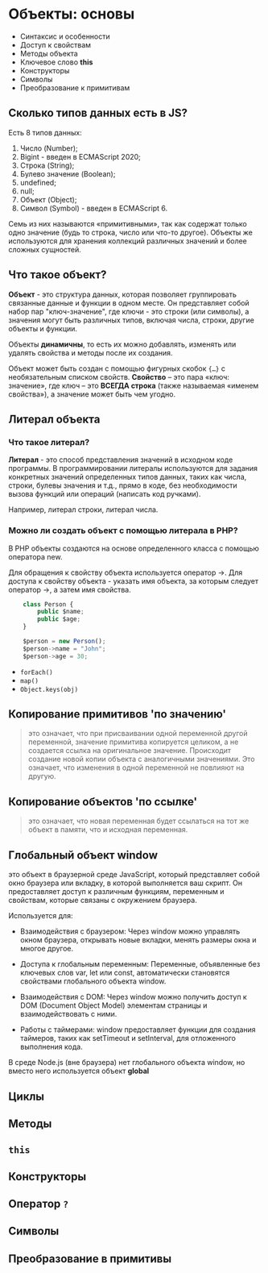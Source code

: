 # Объекты: основы

* Синтаксис и особенности
* Доступ к свойствам
* Методы объекта
* Ключевое слово **this**
* Конструкторы
* Символы
* Преобразование к примитивам

## Сколько типов данных есть в JS?

Есть 8 типов данных:

1) Число (Number);
2) Bigint - введен в ECMAScript 2020;
3) Строка (String);
4) Булево значение (Boolean);
5) undefined;
6) null;
7) Объект (Object);
8) Символ (Symbol) - введен в ECMAScript 6.

Семь из них называются «примитивными», так как содержат только одно значение (будь то строка, число или что-то другое).
Объекты же используются для хранения коллекций различных значений и более сложных сущностей.

## Что такое объект?

**Объект** - это структура данных, которая позволяет группировать связанные данные и функции в одном месте. Он представляет собой набор пар "ключ-значение", где ключи - это строки (или символы), а значения могут быть различных типов, включая числа, строки, другие объекты и функции.

Объекты **динамичны**, то есть их можно добавлять, изменять или удалять свойства и методы после их создания.

Объект может быть создан с помощью фигурных скобок `{…}` с необязательным списком свойств. 
**Свойство** – это пара «ключ: значение», где ключ – это **ВСЕГДА строка** (также называемая «именем свойства»), а значение может быть чем угодно.

## Литерал объекта

### Что такое литерал? 

**Литерал** - это способ представления значений в исходном коде программы. В программировании литералы используются для задания конкретных значений определенных типов данных, таких как числа, строки, булевы значения и т.д., прямо в коде, без необходимости вызова функций или операций (написать код ручками).

Например, литерал строки, литерал числа.

### Можно ли создать объект с помощью литерала в PHP? 

В PHP объекты создаются на основе определенного класса с помощью оператора new.

Для обращения к свойству объекта используется оператор ->. 
Для доступа к свойству объекта - указать имя объекта, за которым следует оператор ->, а затем имя свойства.

```javascript
    class Person {
        public $name;
        public $age;
    }

    $person = new Person();
    $person->name = "John";
    $person->age = 30;
```

* `forEach()`
* `map()`
* `Object.keys(obj)`


## Копирование примитивов 'по значению'

> это означает, что при присваивании одной переменной другой переменной, значение примитива копируется целиком, а не создается ссылка на оригинальное значение. Происходит создание новой копии объекта с аналогичными значениями. Это означает, что изменения в одной переменной не повлияют на другую.


## Копирование объектов 'по ссылке'

> это означает, что новая переменная будет ссылаться на тот же объект в памяти, что и исходная переменная. 


## Глобальный объект window

это объект в браузерной среде JavaScript, который представляет собой окно браузера или вкладку, в которой выполняется ваш скрипт. Он предоставляет доступ к различным функциям, переменным и свойствам, которые связаны с окружением браузера.

Используется для:

* Взаимодействия с браузером: Через window можно управлять окном браузера, открывать новые вкладки, менять размеры окна и многое другое.

* Доступа к глобальным переменным: Переменные, объявленные без ключевых слов var, let или const, автоматически становятся свойствами глобального объекта window.

* Взаимодействия с DOM: Через window можно получить доступ к DOM (Document Object Model) элементам страницы и взаимодействовать с ними.

* Работы с таймерами: window предоставляет функции для создания таймеров, таких как setTimeout и setInterval, для отложенного выполнения кода.

В среде Node.js (вне браузера) нет глобального объекта window, но вместо него используется объект **global**


## Циклы

## Методы

## `this`

## Конструкторы

## Оператор `?`

## Символы

## Преобразование в примитивы


